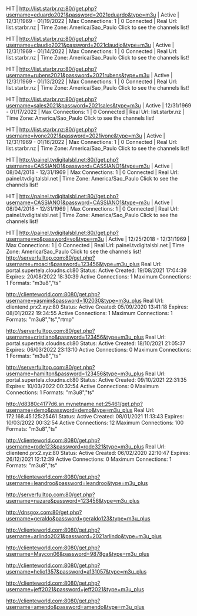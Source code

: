 HIT | http://list.starbr.nz:80//get.php?username=eduardo2021&password=2021eduardo&type=m3u | Active | 12/31/1969 - 01/19/2022 | Max Connections: 1 | 0 Connected | Real Url: list.starbr.nz | Time Zone: America/Sao_Paulo
Click to see the channels list!

HIT | http://list.starbr.nz:80//get.php?username=claudio2021&password=2021claudio&type=m3u | Active | 12/31/1969 - 01/14/2022 | Max Connections: 1 | 0 Connected | Real Url: list.starbr.nz | Time Zone: America/Sao_Paulo
Click to see the channels list!

HIT | http://list.starbr.nz:80//get.php?username=rubens2021&password=2021rubens&type=m3u | Active | 12/31/1969 - 01/13/2022 | Max Connections: 1 | 0 Connected | Real Url: list.starbr.nz | Time Zone: America/Sao_Paulo
Click to see the channels list!

HIT | http://list.starbr.nz:80//get.php?username=sales2021&password=2021sales&type=m3u | Active | 12/31/1969 - 01/17/2022 | Max Connections: 1 | 0 Connected | Real Url: list.starbr.nz | Time Zone: America/Sao_Paulo
Click to see the channels list!

HIT | http://list.starbr.nz:80//get.php?username=ivone2021&password=2021ivone&type=m3u | Active | 12/31/1969 - 01/16/2022 | Max Connections: 1 | 0 Connected | Real Url: list.starbr.nz | Time Zone: America/Sao_Paulo
Click to see the channels list!

HIT | http://painel.tvdigitalsbl.net:80//get.php?username=CASSIANO1&password=CASSIANO1&type=m3u | Active | 08/04/2018 - 12/31/1969 | Max Connections: 1 | 0 Connected | Real Url: painel.tvdigitalsbl.net | Time Zone: America/Sao_Paulo
Click to see the channels list!

HIT | http://painel.tvdigitalsbl.net:80//get.php?username=CASSIANO1&password=CASSIANO1&type=m3u | Active | 08/04/2018 - 12/31/1969 | Max Connections: 1 | 0 Connected | Real Url: painel.tvdigitalsbl.net | Time Zone: America/Sao_Paulo
Click to see the channels list!

HIT | http://painel.tvdigitalsbl.net:80//get.php?username=vo&password=vo&type=m3u | Active | 12/25/2018 - 12/31/1969 | Max Connections: 1 | 0 Connected | Real Url: painel.tvdigitalsbl.net | Time Zone: America/Sao_Paulo
Click to see the channels list!
http://serverfulltop.com:80/get.php?username=moacir&password=123456&type=m3u_plus
Real Url: portal.supertela.cloudns.cl:80     Status: Active    Created: 19/08/2021 17:04:39     Expires: 20/08/2022 18:30:39    Active Connections: 1     Maximum Connections: 1     Formats: "m3u8","ts"

http://clienteworld.com:8080/get.php?username=yasmim&password=102030&type=m3u_plus
Real Url: clientend.prx2.xyz:80     Status: Active    Created: 05/09/2020 13:41:18     Expires: 08/01/2022 19:34:55    Active Connections: 1     Maximum Connections: 1     Formats: "m3u8","ts","rtmp"

http://serverfulltop.com:80/get.php?username=cristiano&password=123456&type=m3u_plus
Real Url: portal.supertela.cloudns.cl:80     Status: Active    Created: 18/10/2021 21:05:37     Expires: 06/03/2022 23:13:10    Active Connections: 0     Maximum Connections: 1     Formats: "m3u8","ts"

http://serverfulltop.com:80/get.php?username=hamilton&password=123456&type=m3u_plus
Real Url: portal.supertela.cloudns.cl:80     Status: Active    Created: 09/10/2021 22:31:35     Expires: 10/03/2022 00:32:54    Active Connections: 0     Maximum Connections: 1     Formats: "m3u8","ts"

http://d8380c4177d6.sn.mynetname.net:25461/get.php?username=demo&password=demo&type=m3u_plus
Real Url: 172.168.45.125:25461     Status: Active    Created: 08/01/2021 11:13:43     Expires: 10/03/2022 00:32:54    Active Connections: 12     Maximum Connections: 100     Formats: "m3u8","ts"

http://clienteworld.com:8080/get.php?username=rode123&password=rode321&type=m3u_plus
Real Url: clientend.prx2.xyz:80     Status: Active    Created: 06/02/2020 22:10:47     Expires: 26/12/2021 12:12:39    Active Connections: 0     Maximum Connections: 1     Formats: "m3u8","ts"

http://clienteworld.com:8080/get.php?username=leandroo&password=leandroo&type=m3u_plus

http://serverfulltop.com:80/get.php?username=nazare&password=123456&type=m3u_plus

http://dnsgox.com:80/get.php?username=geraldo&password=geraldo123&type=m3u_plus

http://clienteworld.com:8080/get.php?username=arlindo2021&password=2021arlindo&type=m3u_plus

http://clienteworld.com:8080/get.php?username=Maycon06&password=9878ga&type=m3u_plus

http://clienteworld.com:8080/get.php?username=helio1357&password=a131057&type=m3u_plus

http://clienteworld.com:8080/get.php?username=jeff2021&password=jeff2021&type=m3u_plus

http://clienteworld.com:8080/get.php?username=amendo&password=amendo&type=m3u_plus
